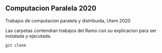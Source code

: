 ## Computacion Paralela 2020
Trabajos de computacion paralela y distribuida, Utem 2020

Las carpetas contendran trabajos del Ramo con su explicacion para ser instalada y ejecutada.
```
git clone 
```
